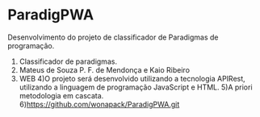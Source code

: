 # ParadigPWA
Desenvolvimento do projeto de classificador de Paradigmas de programação.

1) Classificador de paradigmas.
2) Mateus de Souza P. F. de Mendonça e Kaio Ribeiro
3) WEB
4)O projeto será desenvolvido utilizando a tecnologia APIRest, utilizando a linguagem de programação JavaScript e HTML.
5)A priori metodologia em cascata.
6)https://github.com/wonapack/ParadigPWA.git
